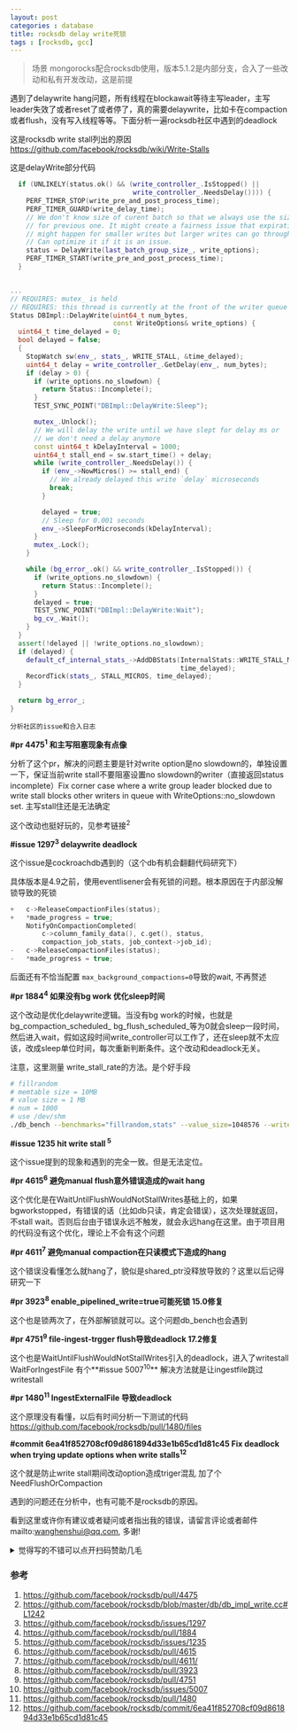 ```yaml
---
layout: post
categories : database
title: rocksdb delay write死锁
tags : [rocksdb, gcc]
---
```

  

>场景 mongorocks配合rocksdb使用，版本5.1.2是内部分支，合入了一些改动和私有开发改动，这是前提



遇到了delaywrite hang问题，所有线程在blockawait等待主写leader，主写leader失效了或者reset了或者停了，真的需要delaywrite，比如卡在compaction或者flush，没有写入线程等等。下面分析一遍rocksdb社区中遇到的deadlock

这是rocksdb write stall列出的原因 <https://github.com/facebook/rocksdb/wiki/Write-Stalls>



这是delayWrite部分代码

```C++
  if (UNLIKELY(status.ok() && (write_controller_.IsStopped() ||
                               write_controller_.NeedsDelay()))) {
    PERF_TIMER_STOP(write_pre_and_post_process_time);
    PERF_TIMER_GUARD(write_delay_time);
    // We don't know size of curent batch so that we always use the size
    // for previous one. It might create a fairness issue that expiration
    // might happen for smaller writes but larger writes can go through.
    // Can optimize it if it is an issue.
    status = DelayWrite(last_batch_group_size_, write_options);
    PERF_TIMER_START(write_pre_and_post_process_time);
  }


...
// REQUIRES: mutex_ is held
// REQUIRES: this thread is currently at the front of the writer queue
Status DBImpl::DelayWrite(uint64_t num_bytes,
                          const WriteOptions& write_options) {
  uint64_t time_delayed = 0;
  bool delayed = false;
  {
    StopWatch sw(env_, stats_, WRITE_STALL, &time_delayed);
    uint64_t delay = write_controller_.GetDelay(env_, num_bytes);
    if (delay > 0) {
      if (write_options.no_slowdown) {
        return Status::Incomplete();
      }
      TEST_SYNC_POINT("DBImpl::DelayWrite:Sleep");

      mutex_.Unlock();
      // We will delay the write until we have slept for delay ms or
      // we don't need a delay anymore
      const uint64_t kDelayInterval = 1000;
      uint64_t stall_end = sw.start_time() + delay;
      while (write_controller_.NeedsDelay()) {
        if (env_->NowMicros() >= stall_end) {
          // We already delayed this write `delay` microseconds
          break;
        }

        delayed = true;
        // Sleep for 0.001 seconds
        env_->SleepForMicroseconds(kDelayInterval);
      }
      mutex_.Lock();
    }

    while (bg_error_.ok() && write_controller_.IsStopped()) {
      if (write_options.no_slowdown) {
        return Status::Incomplete();
      }
      delayed = true;
      TEST_SYNC_POINT("DBImpl::DelayWrite:Wait");
      bg_cv_.Wait();
    }
  }
  assert(!delayed || !write_options.no_slowdown);
  if (delayed) {
    default_cf_internal_stats_->AddDBStats(InternalStats::WRITE_STALL_MICROS,
                                           time_delayed);
    RecordTick(stats_, STALL_MICROS, time_delayed);
  }

  return bg_error_;
}
```



`分析社区的issue和合入日志`

**#pr 4475<sup>1</sup> 和主写阻塞现象有点像**

分析了这个pr，解决的问题主要是针对write option是no  slowdown的，单独设置一下，保证当前write stall不要阻塞设置no slowdown的writer（直接返回status incomplete）Fix corner case where a write group leader blocked due to write stall blocks other writers in queue with WriteOptions::no_slowdown set. 主写stall住还是无法确定

这个改动也挺好玩的，见参考链接<sup>2</sup>

**#issue 1297<sup>3</sup> delaywrite deadlock**

这个issue是cockroachdb遇到的（这个db有机会翻翻代码研究下）

具体版本是4.9之前，使用eventlisener会有死锁的问题。根本原因在于内部没解锁导致的死锁

```c++
+	c->ReleaseCompactionFiles(status);
+	*made_progress = true;
	NotifyOnCompactionCompleted(
        c->column_family_data(), c.get(), status, 
        compaction_job_stats, job_context->job_id);        
-	c->ReleaseCompactionFiles(status);	
-	*made_progress = true;
```



后面还有不恰当配置 `max_background_compactions=0`导致的wait, 不再赘述

**#pr 1884<sup>4</sup> 如果没有bg work 优化sleep时间**

这个改动是优化delaywrite逻辑。当没有bg work的时候，也就是bg_compaction_scheduled_ bg_flush_scheduled_等为0就会sleep一段时间，然后进入wait，假如这段时间write_controller可以工作了，还在sleep就不太应该，改成sleep单位时间，每次重新判断条件。这个改动和deadlock无关。

注意，这里测量 write_stall_rate的方法。是个好手段

```bash
# fillrandom
# memtable size = 10MB
# value size = 1 MB
# num = 1000
# use /dev/shm
./db_bench --benchmarks="fillrandom,stats" --value_size=1048576 --write_buffer_size=10485760 --num=1000 --delayed_write_rate=XXXXX  --db="/dev/shm/new_stall" | grep "Cumulative stall"
```



**#issue 1235 hit write stall<sup> 5</sup>**  

这个issue提到的现象和遇到的完全一致。但是无法定位。

**#pr 4615<sup>6</sup> 避免manual flush意外错误造成的wait hang**

这个优化是在WaitUntilFlushWouldNotStallWrites基础上的，如果bgworkstopped，有错误的话（比如db只读，肯定会错误），这次处理就返回，不stall wait。否则后台由于错误永远不触发，就会永远hang在这里。由于项目用的代码没有这个优化，理论上不会有这个问题

**#pr 4611<sup>7</sup> 避免manual compaction在只读模式下造成的hang**

这个错误没看懂怎么就hang了，貌似是shared_ptr没释放导致的？这里以后记得研究一下

**#pr 3923<sup>8</sup> enable_pipelined_write=true可能死锁 15.0修复**

这个也是锁两次了，在外部解锁就可以。这个问题db_bench也会遇到

**#pr 4751<sup>9</sup> file-ingest-trgger flush导致deadlock 17.2修复**

这个也是WaitUntilFlushWouldNotStallWrites引入的deadlock，进入了writestall WaitForIngestFile 有个**#issue 5007<sup>10</sup>** 解决方法就是让ingestfile跳过writestall

**#pr 1480<sup>11</sup> IngestExternalFile 导致deadlock**

这个原理没有看懂，以后有时间分析一下测试的代码<https://github.com/facebook/rocksdb/pull/1480/files>

**#commit 6ea41f852708cf09d861894d33e1b65cd1d81c45 Fix deadlock when trying update options when write stalls<sup>12</sup>**

这个就是防止write stall期间改动option造成triger混乱 加了个NeedFlushOrCompaction



遇到的问题还在分析中，也有可能不是rocksdb的原因。

看到这里或许你有建议或者疑问或者指出我的错误，请留言评论或者邮件mailto:wanghenshui@qq.com, 多谢! 
<details>
<summary>觉得写的不错可以点开扫码赞助几毛</summary>
<img src="https://wanghenshui.github.io/assets/wepay.png" alt="微信转账">
</details>

### 参考

1. https://github.com/facebook/rocksdb/pull/4475
2. <https://github.com/facebook/rocksdb/blob/master/db/db_impl_write.cc#L1242>
3. <https://github.com/facebook/rocksdb/issues/1297>
4. <https://github.com/facebook/rocksdb/pull/1884>
5. https://github.com/facebook/rocksdb/issues/1235
6. <https://github.com/facebook/rocksdb/pull/4615>
7. <https://github.com/facebook/rocksdb/pull/4611/>
8. <https://github.com/facebook/rocksdb/pull/3923>
9. <https://github.com/facebook/rocksdb/pull/4751>
10. <https://github.com/facebook/rocksdb/issues/5007>
11. <https://github.com/facebook/rocksdb/pull/1480>
12. <https://github.com/facebook/rocksdb/commit/6ea41f852708cf09d861894d33e1b65cd1d81c45>



